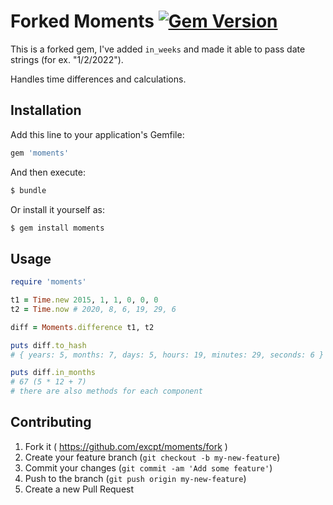 # Forked Moments [![Gem Version](https://badge.fury.io/rb/moments.svg)](http://badge.fury.io/rb/moments)

This is a forked gem, I've added `in_weeks` and made it able to pass date strings (for ex. "1/2/2022").

Handles time differences and calculations.

## Installation

Add this line to your application's Gemfile:

```ruby
gem 'moments'
```

And then execute:

```sh
$ bundle
```

Or install it yourself as:

```sh
$ gem install moments
```

## Usage

```ruby
require 'moments'

t1 = Time.new 2015, 1, 1, 0, 0, 0
t2 = Time.now # 2020, 8, 6, 19, 29, 6

diff = Moments.difference t1, t2

puts diff.to_hash
# { years: 5, months: 7, days: 5, hours: 19, minutes: 29, seconds: 6 }

puts diff.in_months
# 67 (5 * 12 + 7)
# there are also methods for each component
```

## Contributing

1. Fork it ( https://github.com/excpt/moments/fork )
2. Create your feature branch (`git checkout -b my-new-feature`)
3. Commit your changes (`git commit -am 'Add some feature'`)
4. Push to the branch (`git push origin my-new-feature`)
5. Create a new Pull Request
